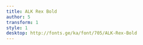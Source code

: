 ```yaml
---
title: ALK Rex Bold
author: 5
transform: 1
style: 1
desktop: http://fonts.ge/ka/font/705/ALK-Rex-Bold
---
```

